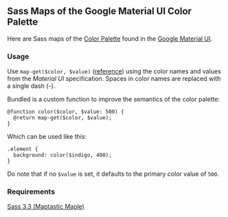 ## Sass Maps of the Google Material UI Color Palette
Here are Sass maps of the [Color Palette](http://www.google.com/design/spec/style/color.html#color-ui-color-palette) found in the [Google Material UI](http://www.google.com/design/spec/).

### Usage
Use `map-get($color, $value)` ([reference](http://sass-lang.com/documentation/Sass/Script/Functions.html#map_get-instance_method)) using the color names and values from the *Material UI* specification. Spaces in color names are replaced with a single dash (-).

Bundled is a custom function to improve the semantics of the color palette:

```
@function color($color, $value: 500) {
  @return map-get($color, $value);
}
```

Which can be used like this:

```
.element {
  background: color($indigo, 400);
}
```

Do note that if no `$value` is set, it defaults to the primary color value of `500`.

### Requirements
[Sass 3.3 (Maptastic Maple)](http://sass-lang.com/)
